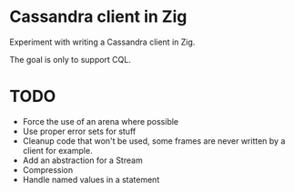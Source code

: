 Cassandra client in Zig
=======================

Experiment with writing a Cassandra client in Zig.

The goal is only to support CQL.

TODO
====

* Force the use of an arena where possible
* Use proper error sets for stuff
* Cleanup code that won't be used, some frames are never written by a client for example.
* Add an abstraction for a Stream
* Compression
* Handle named values in a statement
